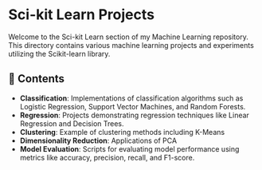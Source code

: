 # Sci-kit Learn Projects

Welcome to the Sci-kit Learn section of my Machine Learning repository. This directory contains various machine learning projects and experiments utilizing the Scikit-learn library.

## 📂 Contents

- **Classification**: Implementations of classification algorithms such as Logistic Regression, Support Vector Machines, and Random Forests.
- **Regression**: Projects demonstrating regression techniques like Linear Regression and Decision Trees.
- **Clustering**: Example of clustering methods including K-Means
- **Dimensionality Reduction**: Applications of PCA 
- **Model Evaluation**: Scripts for evaluating model performance using metrics like accuracy, precision, recall, and F1-score.
